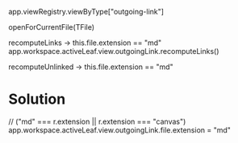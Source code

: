 app.viewRegistry.viewByType["outgoing-link"]

openForCurrentFile(TFile)

recomputeLinks -> this.file.extension == "md"
app.workspace.activeLeaf.view.outgoingLink.recomputeLinks()

recomputeUnlinked -> this.file.extension == "md"

# Solution
// ("md" === r.extension || r.extension === "canvas")
app.workspace.activeLeaf.view.outgoingLink.file.extension = "md"